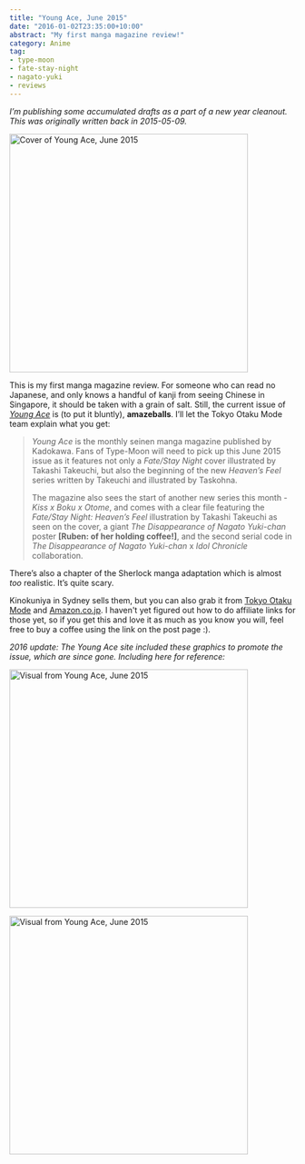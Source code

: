```yaml
---
title: "Young Ace, June 2015"
date: "2016-01-02T23:35:00+10:00"
abstract: "My first manga magazine review!"
category: Anime
tag:
- type-moon
- fate-stay-night
- nagato-yuki
- reviews
---
```

<p style="font-style:italic;">I’m publishing some accumulated drafts as a part of a new year cleanout. This was originally written back in 2015-05-09.</p>

<p><img src="https://rubenerd.com/files/2016/youngace2015.jpg" alt="Cover of Young Ace, June 2015" style="width:420px;" /></p>

This is my first manga magazine review. For someone who can read no Japanese, and only knows a handful of kanji from seeing Chinese in Singapore, it should be taken with a grain of salt. Still, the current issue of *[Young Ace](http://www.kadokawa.co.jp/ya/)* is (to put it bluntly), **amazeballs**. I’ll let the Tokyo Otaku Mode team explain what you get:

> *Young Ace* is the monthly seinen manga magazine published by Kadokawa. Fans of Type-Moon will need to pick up this June 2015 issue as it features not only a *Fate/Stay Night* cover illustrated by Takashi Takeuchi, but also the beginning of the new *Heaven’s Feel* series written by Takeuchi and illustrated by Taskohna.
> 
> The magazine also sees the start of another new series this month - *Kiss x Boku x Otome*, and comes with a clear file featuring the *Fate/Stay Night: Heaven’s Feel* illustration by Takashi Takeuchi as seen on the cover, a giant *The Disappearance of Nagato Yuki-chan* poster **[Ruben: of her holding coffee!]**, and the second serial code in *The Disappearance of Nagato Yuki-chan* x *Idol Chronicle* collaboration.</p>

There’s also a chapter of the Sherlock manga adaptation which is almost *too* realistic. It’s quite scary.

Kinokuniya in Sydney sells them, but you can also grab it from [Tokyo Otaku Mode](https://otakumode.com/shop/552390e280116a976aa7df61) and [Amazon.co.jp](http://www.amazon.co.jp/%E3%83%A4%E3%83%B3%E3%82%B0%E3%82%A8%E3%83%BC%E3%82%B9-2015%E5%B9%B4-6%E6%9C%88%E5%8F%B7/dp/B00VFBVOPS/ref=sr_1_1?ie=UTF8&qid=1431178697&sr=8-1&keywords=young+ace). I haven't yet figured out how to do affiliate links for those yet, so if you get this and love it as much as you know you will, feel free to buy a coffee using the link on the post page :).

<p style="font-style:italic;">2016 update: The Young Ace site included these graphics to promote the issue, which are since gone. Including here for reference:</p>

<p><img src="https://rubenerd.com/files/2016/youngacejune2015visual01.jpg" alt="Visual from Young Ace, June 2015" style="width:420px;" /></p>
<p><img src="https://rubenerd.com/files/2016/youngacejune2015visual02.jpg" alt="Visual from Young Ace, June 2015" style="width:420px;" /></p>

